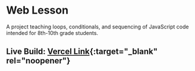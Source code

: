 # Web Lesson

A project teaching loops, conditionals, and sequencing of JavaScript code intended for 8th-10th grade students.

## Live Build: [Vercel Link]([http://example.com](https://web-lesson-lyart.vercel.app/)){:target="_blank" rel="noopener"}
